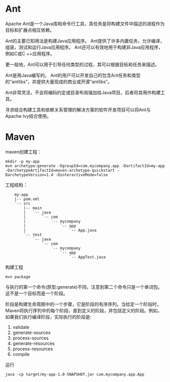# Ant

Apache Ant是一个Java库和命令行工具，其任务是将构建文件中描述的进程作为目标和扩展点相互依赖。 

Ant的主要已知用法是构建Java应用程序。  Ant提供了许多内置任务，允许编译，组装，测试和运行Java应用程序。   Ant还可以有效地用于构建非Java应用程序，例如C或C ++应用程序。  

更一般地，Ant可以用于引导任何类型的过程，其可以根据目标和任务来描述。



 Ant是用Java编写的。  Ant的用户可以开发自己的包含Ant任务和类型的“antlibs”，并提供大量现成的商业或开源“antlibs”。

 Ant非常灵活，不会将编码约定或目录布局强加给Java项目，后者将其用作构建工具。

 寻求结合构建工具和依赖关系管理的解决方案的软件开发项目可以将Ant与Apache Ivy结合使用。





# Maven

maven创建工程：

```
mkdir -p my-app
mvn archetype:generate -DgroupId=com.mycompany.app -DartifactId=my-app -DarchetypeArtifactId=maven-archetype-quickstart -DarchetypeVersion=1.4 -DinteractiveMode=false
```

工程结构：

```
    my-app
    |-- pom.xml
    `-- src
        |-- main
        |   `-- java
        |       `-- com
        |           `-- mycompany
        |               `-- app
        |                   `-- App.java
        `-- test
            `-- java
                `-- com
                    `-- mycompany
                        `-- app
                            `-- AppTest.java
```

构建工程

```
mvn package
```

与执行的第一个命令(原型:generate)不同，注意到第二个命令只是一个单词包。这不是一个目标而是一个阶段。

阶段是构建生命周期中的一个步骤，它是阶段的有序序列。当给定一个阶段时，Maven将执行序列中的每个阶段，直到定义的阶段，并包括定义的阶段。例如，如果我们执行编译阶段，实际执行的阶段是:

1. validate
2. generate-sources
3. process-sources
4. generate-resources
5. process-resources
6. compile



运行

```
java -cp target/my-app-1.0-SNAPSHOT.jar com.mycompany.app.App
```

